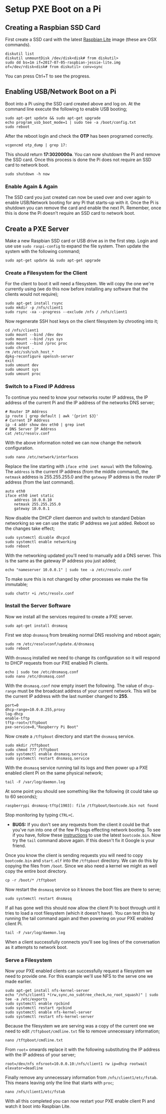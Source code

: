 # Setup PXE Boot on a Pi

## Creating a Raspbian SSD Card

First create a SSD card with the latest [Raspbian Lite](https://www.raspberrypi.org/documentation/installation/installing-images/README.md) image (these are OSX commands).

	diskutil list
	diskutil unmountDisk /dev/disk<disk# from diskutil>
	sudo dd bs=1m if=2017-07-05-raspbian-jessie-lite.img of=/dev/rdisk<disk# from diskutil> conv=sync

You can press Ctrl+T to see the progress.

## Enabling USB/Network Boot on a Pi

Boot into a Pi using the SSD card created above and log on. At the command line execute the following to enable USB booting;

	sudo apt-get update && sudo apt-get upgrade
	echo program_usb_boot_mode=1 | sudo tee -a /boot/config.txt
	sudo reboot

After the reboot login and check the __OTP__ has been programed correctly.

	vcgencmd otp_dump | grep 17:

This should return __17:3020000a__. You can now shutdown the Pi and remove the SSD card. Once this process is done the Pi does not require an SSD card to network boot.

	sudo shutdown -h now

### Enable Again & Again

The SSD card you just created can now be used over and over again to enable USB/Network booting for any Pi that starts-up with it. Once the Pi is shutdown you can remove the card and enable the next Pi. Remember, once this is done the Pi doesn't require an SSD card to network boot. 

## Create a PXE Server

Make a new Raspbian SSD card or USB drive as in the first step. Login and use use `sudo raspi-config` to expand the file system. Then update the system with the following command;

	sudo apt-get update && sudo apt-get upgrade

### Create a Filesystem for the Client 

For the client to boot it will need a filesystem. We will copy the one we're currently using (we do this now before installing any software that the clients would not require);

	sudo apt-get install rsync
	sudo mkdir -p /nfs/client1
	sudo rsync -xa --progress --exclude /nfs / /nfs/client1

Now regenerate SSH host keys on the client filesystem by chrooting into it;

	cd /nfs/client1
	sudo mount --bind /dev dev
	sudo mount --bind /sys sys
	sudo mount --bind /proc proc
	sudo chroot .
	rm /etc/ssh/ssh_host_*
	dpkg-reconfigure openssh-server
	exit
	sudo umount dev
	sudo umount sys
	sudo umount proc

### Switch to a Fixed IP Address

To continue you need to know your networks router IP address, the IP address of the current Pi and the IP address of the networks DNS server;

	# Router IP Address
	ip route | grep default | awk '{print $3}'
	# Current IP Address
	ip -4 addr show dev eth0 | grep inet
	# DNS Server IP Address
	cat /etc/resolv.conf

With the above information noted we can now change the network configuration.

	sudo nano /etc/network/interfaces

Replace the line starting with `iface eth0 inet manual` with the following. The `address` is the current IP address (from the middle command), the `netmask` address is 255.255.255.0 and the `gateway` IP address is the router IP address (from the last command).

	auto eth0
	iface eth0 inet static
	    address 10.0.0.10
	    netmask 255.255.255.0
	    gateway 10.0.0.1

Now disable the DHCP client daemon and switch to standard Debian networking so we can use the static IP address we just added. Reboot so the changes take effect;

	sudo systemctl disable dhcpcd
	sudo systemctl enable networking
	sudo reboot

With the networking updated you'll need to manually add a DNS server. This is the same as the gateway IP address you just added;

	echo "nameserver 10.0.0.1" | sudo tee -a /etc/resolv.conf

To make sure this is not changed by other processes we make the file immutable;

	sudo chattr +i /etc/resolv.conf

### Install the Server Software

Now we install all the services required to create a PXE server.

	sudo apt-get install dnsmasq

First we stop `dnsmasq` from breaking normal DNS resolving and reboot again;
	
	sudo rm /etc/resolvconf/update.d/dnsmasq
	sudo reboot

With `dnsmasq` installed we need to change its configuration so it will respond to DHCP requests from our PXE enabled Pi clients.

	echo | sudo tee /etc/dnsmasq.conf
	sudo nano /etc/dnsmasq.conf

With the `dnsmasq.conf` now empty insert the following. The value of `dhcp-range` must be the broadcast address of your current network. This will be the current IP address with the last number changed to __255__.

	port=0
	dhcp-range=10.0.0.255,proxy
	log-dhcp
	enable-tftp
	tftp-root=/tftpboot
	pxe-service=0,"Raspberry Pi Boot"

Now create a `/tftpboot` directory and start the `dnsmasq` service.

	sudo mkdir /tftpboot
	sudo chmod 777 /tftpboot
	sudo systemctl enable dnsmasq.service
	sudo systemctl restart dnsmasq.service

With the `dnsmasq` service running tail its logs and then power up a PXE enabled client Pi on the same physical network;

	tail -F /var/log/daemon.log

At some point you should see something like the following (it could take up to 60 seconds);

	raspberrypi dnsmasq-tftp[1903]: file /tftpboot/bootcode.bin not found

Stop monitoring by typing `CTRL+C`.

* __BUGS:__ If you don't see any requests from the client it could be that you've run into one of the few Pi bugs effecting network booting. To see if you have, follow these [instructions](https://www.raspberrypi.org/documentation/hardware/raspberrypi/bootmodes/) to use the latest `bootcode.bin`. Now try the `tail` command above again. If this doesn't fix it Google is your friend.

Once you know the client is sending requests you will need to copy `bootcode.bin` and `start.elf` into the `/tftpboot` directory. We can do this by copying the files from `/boot`. Since we also need a kernel we might as well copy the entire boot directory.

	cp -r /boot/* /tftpboot

Now restart the `dnsmasq` service so it knows the boot files are there to serve;

	sudo systemctl restart dnsmasq

If all has gone well this should now allow the client Pi to boot through until it tries to load a root filesystem (which it doesn't have). You can test this by running the tail command again and then powering on your PXE enabled client Pi.

	tail -F /var/log/daemon.log

When a client successfully connects you'll see log lines of the conversation as it attempts to network boot.

### Serve a Filesystem

Now your PXE enabled clients can successfully request a filesystem we need to provide one. For this example we'll use NFS to the serve one we made earlier.

	sudo apt-get install nfs-kernel-server
	echo "/nfs/client1 *(rw,sync,no_subtree_check,no_root_squash)" | sudo tee -a /etc/exports
	sudo systemctl enable rpcbind
	sudo systemctl restart rpcbind
	sudo systemctl enable nfs-kernel-server
	sudo systemctl restart nfs-kernel-server

Because the filesystem we are serving was a copy of the current one we need to edit `/tftpboot/cmdline.txt` file to remove unnecessary information;

	nano /tftpboot/cmdline.txt

From `root=` onwards replace it with the following substituting the IP address with the IP address of your server;

	root=/dev/nfs nfsroot=10.0.0.10:/nfs/client1 rw ip=dhcp rootwait elevator=deadline

Finally remove any unnecessary information from `/nfs/client1/etc/fstab`. This means leaving only the line that starts with `proc`;

	nano /nfs/client1/etc/fstab

With all this completed you can now restart your PXE enable client Pi and watch it boot into Raspbian Lite.
